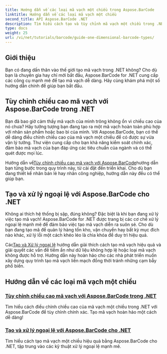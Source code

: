 ```yaml
---
title: Hướng dẫn về các loại mã vạch một chiều trong Aspose.BarCode
linktitle: Hướng dẫn về các loại mã vạch một chiều
second_title: API Aspose.BarCode .NET
description: Tìm hiểu cách tạo và tùy chỉnh mã vạch một chiều trong .NET bằng Aspose.BarCode, với các kỹ thuật xử lý ngoại lệ mạnh mẽ.
type: docs
weight: 25
url: /vi/net/tutorials/barcode/guide-one-dimensional-barcode-types/
---
```

## Giới thiệu

Bạn có đang dấn thân vào thế giới tạo mã vạch trong .NET không? Cho dù bạn là chuyên gia hay chỉ mới bắt đầu, Aspose.BarCode for .NET cung cấp các công cụ mạnh mẽ để tạo mã vạch dễ dàng. Hãy cùng khám phá một số hướng dẫn chính để giúp bạn bắt đầu.

## Tùy chỉnh chiều cao mã vạch với Aspose.BarCode trong .NET  

Bạn đã bao giờ cảm thấy mã vạch của mình trông không ổn vì chiều cao của nó chưa? Hãy tưởng tượng bạn đang tạo ra một mã vạch hoàn toàn phù hợp với nhãn sản phẩm hoặc bao bì của mình. Với Aspose.BarCode, bạn có thể dễ dàng điều chỉnh chiều cao của mã vạch một chiều để có được sự vừa vặn lý tưởng. Thư viện cung cấp cho bạn khả năng kiểm soát chính xác, đảm bảo mã vạch của bạn đáp ứng các tiêu chuẩn của ngành và có thể quét được mọi lúc.  

 Hướng dẫn về[Tùy chỉnh chiều cao mã vạch với Aspose.BarCode](./customizing-barcode-height/)hướng dẫn bạn từng bước trong quy trình này, từ cài đặt đến triển khai. Cho dù bạn đang thiết kế nhãn bán lẻ hay nhãn công nghiệp, hướng dẫn này đều có thể giúp bạn.  

## Tạo và xử lý ngoại lệ với Aspose.BarCode cho .NET  

Không ai thích hệ thống bị sập, đúng không? Đặc biệt là khi bạn đang xử lý việc tạo mã vạch! Aspose.BarCode for .NET được trang bị các cơ chế xử lý ngoại lệ mạnh mẽ để đảm bảo việc tạo mã vạch diễn ra suôn sẻ. Cho dù bạn đang tạo mã để quản lý hàng tồn kho, vận chuyển hay bất kỳ mục đích nào khác, xử lý lỗi một cách khéo léo là chìa khóa để duy trì hiệu quả.  

 Các[Tạo và Xử lý ngoại lệ](./generation-and-exception-handling/) hướng dẫn giải thích cách tạo mã vạch hiệu quả và giải quyết các vấn đề tiềm ẩn như dữ liệu không hợp lệ hoặc loại mã vạch không được hỗ trợ. Hướng dẫn này hoàn hảo cho các nhà phát triển muốn xây dựng quy trình tạo mã vạch liền mạch đồng thời tránh những cạm bẫy phổ biến.  

## Hướng dẫn về các loại mã vạch một chiều
### [Tùy chỉnh chiều cao mã vạch với Aspose.BarCode trong .NET](./customizing-barcode-height/)
Tìm hiểu cách điều chỉnh chiều cao của mã vạch một chiều trong .NET với Aspose.BarCode để tùy chỉnh chính xác. Tạo mã vạch hoàn hảo một cách dễ dàng!
### [Tạo và xử lý ngoại lệ với Aspose.BarCode cho .NET](./generation-and-exception-handling/)
Tìm hiểu cách tạo mã vạch một chiều hiệu quả bằng Aspose.BarCode cho .NET, tập trung vào các kỹ thuật xử lý ngoại lệ mạnh mẽ.